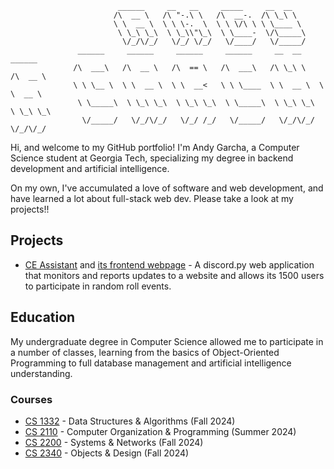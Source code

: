 <!--My name is Andy, I'm a college student looking to expand my knowledge in computer science wherever I can. I will host both school-related and personal projects on this GitHub account.--->

<!---
andykasen13/andykasen13 is a ✨ special ✨ repository because its `README.md` (this file) appears on your GitHub profile.
You can click the Preview link to take a look at your changes.
--->

```
                        ______     __   __     _____     __  __                 
                       /\  __ \   /\ "-.\ \   /\  __-.  /\ \_\ \                
                       \ \  __ \  \ \ \-.  \  \ \ \/\ \ \ \____ \               
                        \ \_\ \_\  \ \_\\"\_\  \ \____-  \/\_____\              
                         \/_/\/_/   \/_/ \/_/   \/____/   \/_____/
               ______     ______     ______     ______     __  __     ______    
              /\  ___\   /\  __ \   /\  == \   /\  ___\   /\ \_\ \   /\  __ \   
              \ \ \__ \  \ \  __ \  \ \  __<   \ \ \____  \ \  __ \  \ \  __ \  
               \ \_____\  \ \_\ \_\  \ \_\ \_\  \ \_____\  \ \_\ \_\  \ \_\ \_\ 
                \/_____/   \/_/\/_/   \/_/ /_/   \/_____/   \/_/\/_/   \/_/\/_/                              
```

Hi, and welcome to my GitHub portfolio! I'm Andy Garcha, a Computer Science student at Georgia Tech, specializing my degree in backend development and artificial intelligence.

On my own, I've accumulated a love of software and web development, and have learned a lot about full-stack web dev. Please take a look at my projects!!

## Projects
- [CE Assistant](https://github.com/andygarcha/CE-Assistant-v2) and [its frontend webpage](https://github.com/ce-assistant-frontend) - A discord.py web application that monitors and reports updates to a website and allows its 1500 users to participate in random roll events.

## Education
My undergraduate degree in Computer Science allowed me to participate in a number of classes, learning from the basics of Object-Oriented Programming to full database management and artificial intelligence understanding.

### Courses
- [CS 1332](https://github.com/andygarcha/CS1332) - Data Structures & Algorithms (Fall 2024)
- [CS 2110](https://github.com/andygarcha/CS2110) - Computer Organization & Programming (Summer 2024)
- [CS 2200](https://github.com/andygarcha/CS2200) - Systems & Networks (Fall 2024)
- [CS 2340](https://github.com/andygarcha/CS2340) - Objects & Design (Fall 2024)

